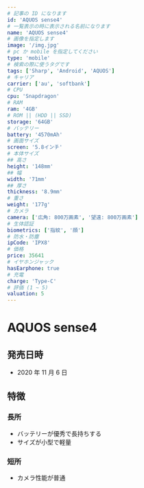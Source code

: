 ```yaml
---
# 記事の ID になります
id: 'AQUOS sense4'
# 一覧表示の時に表示される名前になります
name: 'AQUOS sense4'
# 画像を指定します
image: '/img.jpg'
# pc か mobile を指定してください
type: 'mobile'
# 検索の際に使うタグです
tags: ['Sharp', 'Android', 'AQUOS']
# キャリア
carrier: ['au', 'softbank']
# CPU
cpu: 'Snapdragon'
# RAM
ram: '4GB'
# ROM || (HDD || SSD)
storage: '64GB'
# バッテリー
battery: '4570mAh'
# 画面サイズ
screen: '5.8インチ'
# 本体サイズ
## 高さ
height: '148mm'
## 幅
width: '71mm'
## 厚さ
thickness: '8.9mm'
# 重さ
weight: '177g'
# カメラ
camera: ['広角: 800万画素', '望遠: 800万画素']
# 生体認証
biometrics: ['指紋', '顔']
# 防水・防塵
ipCode: 'IPX8'
# 価格
price: 35641
# イヤホンジャック
hasEarphone: true
# 充電
charge: 'Type-C'
# 評価 (1 ~ 5)
valuation: 5
---
```


# AQUOS sense4

## 発売日時

- 2020 年 11 月 6 日

## 特徴

### 長所

- バッテリーが優秀で長持ちする
- サイズが小型で軽量

### 短所

- カメラ性能が普通
